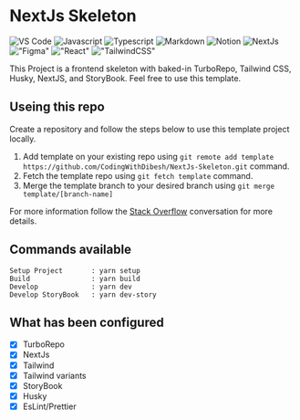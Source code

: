 # NextJs Skeleton

![VS Code](https://img.shields.io/badge/VSCode-0078D4?style=for-the-badge&logo=visual%20studio%20code&logoColor=white) ![Javascript](https://img.shields.io/badge/JavaScript-323330?style=for-the-badge&logo=javascript&logoColor=F7DF1E) ![Typescript](https://img.shields.io/badge/TypeScript-007ACC?style=for-the-badge&logo=typescript&logoColor=white) ![Markdown](https://img.shields.io/badge/Markdown-000000?style=for-the-badge&logo=markdown&logoColor=white) ![Notion](https://img.shields.io/badge/Notion-000000?style=for-the-badge&logo=notion&logoColor=white) ![NextJs](https://img.shields.io/badge/next.js-000000?style=for-the-badge&logo=nextdotjs&logoColor=white) !["Figma"](https://img.shields.io/badge/Figma-F24E1E?style=for-the-badge&logo=figma&logoColor=white) !["React"](https://img.shields.io/badge/React-20232A?style=for-the-badge&logo=react&logoColor=61DAFB) !["TailwindCSS"](https://img.shields.io/badge/Tailwind_CSS-38B2AC?style=for-the-badge&logo=tailwind-css&logoColor=whit)

This Project is a frontend skeleton with baked-in TurboRepo, Tailwind CSS, Husky, NextJS, and StoryBook. Feel free to use this template.

## Useing this repo
Create a repository and follow the steps below to use this template project locally.
1. Add template on your existing repo using `git remote add template  https://github.com/CodingWithDibesh/NextJs-Skeleton.git` command.
2. Fetch the template repo using `git fetch template` command.
3. Merge the template branch to your desired branch using `git merge template/[branch-name]`
 
For more information follow the [Stack Overflow](https://stackoverflow.com/questions/56577184/github-pull-changes-from-a-template-repository) conversation for more details.

## Commands available

```Text
Setup Project       : yarn setup
Build               : yarn build
Develop             : yarn dev
Develop StoryBook   : yarn dev-story
```

## What has been configured

-   [x] TurboRepo
-   [x] NextJs
-   [x] Tailwind
-   [x] Tailwind variants
-   [x] StoryBook
-   [x] Husky
-   [x] EsLint/Prettier
